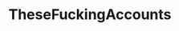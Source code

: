 ---
title: TheseFuckingAccounts
crosslinks:
- AskReddit
- aww
- funny
- pics
- gaming
- quityourbullshit
- videos
- Awww
- trees
- mildlyinteresting
- facepalm
- gifs
- WTF
- AdviceAnimals
- interestingasfuck
- modnews
- FreeKarma4You
- The_Donald
- news
- botwatch
---